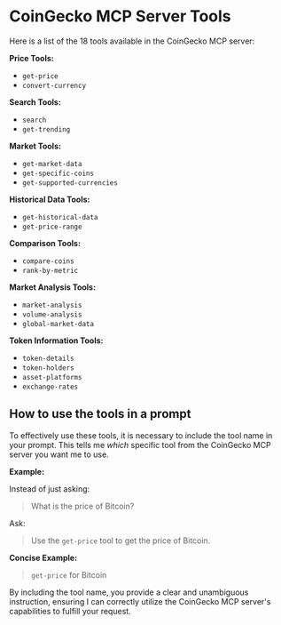 # CoinGecko MCP Server Tools

Here is a list of the 18 tools available in the CoinGecko MCP server:

**Price Tools:**
- `get-price`
- `convert-currency`

**Search Tools:**
- `search`
- `get-trending`

**Market Tools:**
- `get-market-data`
- `get-specific-coins`
- `get-supported-currencies`

**Historical Data Tools:**
- `get-historical-data`
- `get-price-range`

**Comparison Tools:**
- `compare-coins`
- `rank-by-metric`

**Market Analysis Tools:**
- `market-analysis`
- `volume-analysis`
- `global-market-data`

**Token Information Tools:**
- `token-details`
- `token-holders`
- `asset-platforms`
- `exchange-rates`

## How to use the tools in a prompt

To effectively use these tools, it is necessary to include the tool name in your prompt. This tells me *which* specific tool from the CoinGecko MCP server you want me to use.

**Example:**

Instead of just asking:

> What is the price of Bitcoin?

Ask:

> Use the `get-price` tool to get the price of Bitcoin.

**Concise Example:**

> `get-price` for Bitcoin

By including the tool name, you provide a clear and unambiguous instruction, ensuring I can correctly utilize the CoinGecko MCP server's capabilities to fulfill your request.
